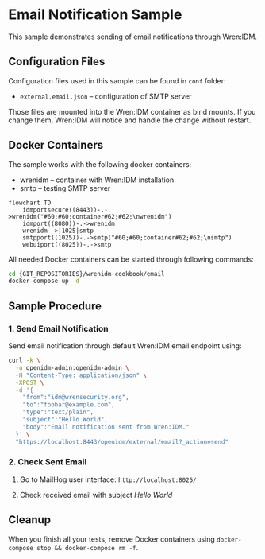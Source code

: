# Email Notification Sample

This sample demonstrates sending of email notifications through Wren:IDM.


## Configuration Files

Configuration files used in this sample can be found in `conf` folder:

  * `external.email.json` – configuration of SMTP server

Those files are mounted into the Wren:IDM container as bind mounts.
If you change them, Wren:IDM will notice and handle the change without restart.


## Docker Containers

The sample works with the following docker containers:

  * wrenidm – container with Wren:IDM installation
  * smtp – testing SMTP server

```mermaid
flowchart TD
    idmportsecure((8443))-.->wrenidm("#60;#60;container#62;#62;\nwrenidm")
    idmport((8080))-.->wrenidm
    wrenidm-->|1025|smtp
    smtpport((1025))-.->smtp("#60;#60;container#62;#62;\nsmtp")
    webuiport((8025))-.->smtp
```

All needed Docker containers can be started through following commands:

```bash
cd {GIT_REPOSITORIES}/wrenidm-cookbook/email
docker-compose up -d
```


## Sample Procedure


### 1. Send Email Notification

Send email notification through default Wren:IDM email endpoint using:

```bash
curl -k \
  -u openidm-admin:openidm-admin \
  -H "Content-Type: application/json" \
  -XPOST \
  -d '{
    "from":"idm@wrensecurity.org",
    "to":"foobar@example.com",
    "type":"text/plain",
    "subject":"Hello World",
    "body":"Email notification sent from Wren:IDM."
  }' \
  "https://localhost:8443/openidm/external/email?_action=send"
```


### 2. Check Sent Email

1. Go to MailHog user interface: `http://localhost:8025/`

2. Check received email with subject *Hello World*


## Cleanup

When you finish all your tests, remove Docker containers using `docker-compose stop && docker-compose rm -f`.
